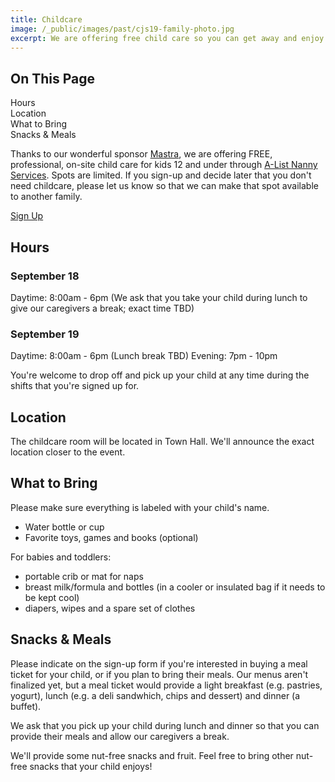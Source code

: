 ```yaml
---
title: Childcare
image: /_public/images/past/cjs19-family-photo.jpg
excerpt: We are offering free child care so you can get away and enjoy the conference!
---
```


<div id="toc">
<h2>On This Page</h2>
    <ul>
        <li><a href="#hours">Hours</a></li>
        <li><a href="#location">Location</a></li>
        <li><a href="#bring">What to Bring</a></li>
        <li><a href="#meals">Snacks & Meals</a></li>
    </ul>
</div>

Thanks to our wonderful sponsor [Mastra](https://mastra.ai/), we are offering FREE, professional, on-site child care for kids 12 and under through [A-List Nanny Services](https://www.alistnannyservices.com/). Spots are limited. If you sign-up and decide later that you don't need childcare, please let us know so that we can make that spot available to another family.

<div class="cta"><a target="_blank" href="https://airtable.com/app4aehCXEydAuxKX/shrVIbTe4AAvb8vrX">Sign Up</a></div>

<h2 id="hours">Hours</h2>

### September 18
Daytime: 8:00am - 6pm (We ask that you take your child during lunch to give our caregivers a break; exact time TBD)

### September 19
Daytime: 8:00am - 6pm (Lunch break TBD)
Evening: 7pm - 10pm
  
You're welcome to drop off and pick up your child at any time during the shifts that you're signed up for.

<h2 id="location">Location</h2>

The childcare room will be located in Town Hall. We'll announce the exact location closer to the event. 

<h2 id="bring">What to Bring</h2>

Please make sure everything is labeled with your child's name.

* Water bottle or cup
* Favorite toys, games and books (optional)

For babies and toddlers:

* portable crib or mat for naps
* breast milk/formula and bottles (in a cooler or insulated bag if it needs to be kept cool)
* diapers, wipes and a spare set of clothes

<h2 id="meals">Snacks & Meals</h2>

Please indicate on the sign-up form if you're interested in buying a meal ticket for your child, or if you plan to bring their meals. Our menus aren't finalized yet, but a meal ticket would provide a light breakfast (e.g. pastries, yogurt), lunch (e.g. a deli sandwhich, chips and dessert) and dinner (a buffet).  

We ask that you pick up your child during lunch and dinner so that you can provide their meals and allow our caregivers a break. 

We'll provide some nut-free snacks and fruit. Feel free to bring other nut-free snacks that your child enjoys!  



